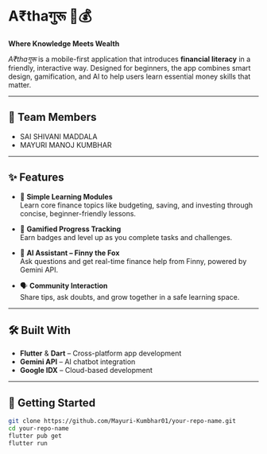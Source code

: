 # A₹thaगुरू 📱💰  
**Where Knowledge Meets Wealth**

*A₹thaगुरू* is a mobile-first application that introduces **financial literacy** in a friendly, interactive way. Designed for beginners, the app combines smart design, gamification, and AI to help users learn essential money skills that matter.

---

## 👥 Team Members

- SAI SHIVANI MADDALA 
- MAYURI MANOJ KUMBHAR

---

## ✨ Features

- 📘 **Simple Learning Modules**  
  Learn core finance topics like budgeting, saving, and investing through concise, beginner-friendly lessons.

- 🎯 **Gamified Progress Tracking**  
  Earn badges and level up as you complete tasks and challenges.

- 🤖 **AI Assistant – Finny the Fox**  
  Ask questions and get real-time finance help from Finny, powered by Gemini API.

- 🗣 **Community Interaction**  
  Share tips, ask doubts, and grow together in a safe learning space.

---

## 🛠 Built With

- **Flutter** & **Dart** – Cross-platform app development  
- **Gemini API** – AI chatbot integration  
- **Google IDX** – Cloud-based development

---

## 🚀 Getting Started

```bash
git clone https://github.com/Mayuri-Kumbhar01/your-repo-name.git
cd your-repo-name
flutter pub get
flutter run
